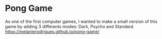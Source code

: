 # Pong Game
As one of the first computer games, I wanted to make a small version of this game by adding 3 differents modes: Dark, Psycho and Standard.
https://melanierodrigues.github.io/pong-game/
